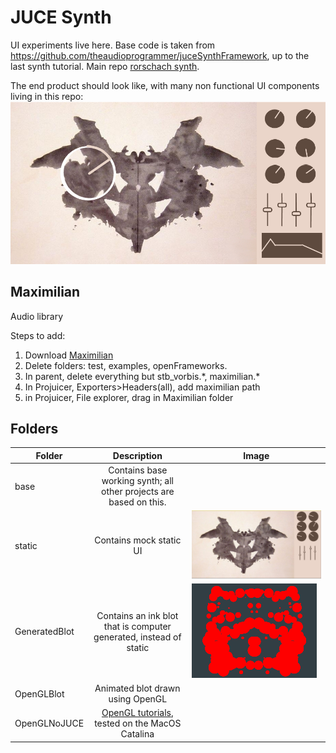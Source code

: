 # JUCE Synth

UI experiments live here. Base code is taken from https://github.com/theaudioprogrammer/juceSynthFramework, up to the last synth tutorial.
Main repo [rorschach synth](https://github.com/sjudkis/rorschach).

The end product should look like, with many non functional UI components living in this repo:
![Rorsharch Synth](https://github.com/andrewl33/capstone/blob/master/imgs/goal.png?raw=true)

## Maximilian

Audio library

Steps to add:
1. Download [Maximilian](https://github.com/micknoise/Maximilian)
2. Delete folders: test, examples, openFrameworks.
3. In parent, delete everything but stb_vorbis.\*, maximilian.\*
4. In Projuicer, Exporters>Headers(all), add maximilian path
5. in Projuicer, File explorer, drag in Maximilian folder

## Folders

| Folder        |                                                          Description                                                          | Image                                                                                                  |
| ------------- | :---------------------------------------------------------------------------------------------------------------------------: | ------------------------------------------------------------------------------------------------------ |
| base          |                              Contains base working synth; all other projects are based on this.                               |
| static        |                                                    Contains mock static UI                                                    | ![Week 4 update](https://github.com/andrewl33/capstone/blob/master/imgs/week4lookandfeel.PNG?raw=true) |
| GeneratedBlot |                              Contains an ink blot that is computer generated, instead of static                               | ![blot animation](https://github.com/andrewl33/capstone/blob/master/imgs/generatedblots.gif?raw=true)  |
| OpenGLBlot    |                                               Animated blot drawn using OpenGL                                                |                                                                                                        |
| OpenGLNoJUCE  | [OpenGL tutorials](https://www3.ntu.edu.sg/home/ehchua/programming/opengl/CG_Introduction.html), tested on the MacOS Catalina |                                                                                                        |